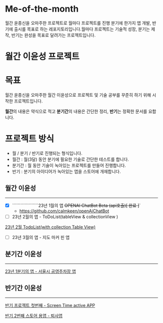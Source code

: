 # Me-of-the-month
월간 윤종신을 오마주한 프로젝트로 월마다 프로젝트를 진행 분기에  한가지 앱 개발, 반기에 출시를 목표로 하는 레포지토리입니다.월마다 프로젝트는 기술적 성장, 분기는 제작, 반기는 완성을 목표로 달려가는 프로젝트입니다.


# 월간 이윤성 프로젝트

# 목표

월간 윤종신을 오마주한 월간 이윤성으로 프로젝트  및 기술 공부를 꾸준히 하기 위해 시작한 프로젝트입니다.

**월간**의 내용은 약식으로 적고 **분기간**의 내용은 간단한 정리, **반기**는 정확한 문서를 요합니다.

# 프로젝트 방식

- 월 / 분기 / 반기로 진행되는 형식입니다.
- 월간 : 월(3달) 동안 분기에 필요한 기술로 간단한 테스트를 합니다.
- 분기간 : 월 동안 기술이 녹아있는 프로젝트를 만들어 진행합니다.
- 반기 : 분기의 아이디어가 녹아있는 앱을 스토어에 개재합니다.

## 월간 이윤성

---

- [x]  ```````````````````23년 1월의 앱 ~~OPENAI ChatBot Beta (api호출)[ 완료 ]~~`
    - https://github.com/calmkeen/openAiChatBot
- [ ]  23년 2월의 앱 -  ToDoList(tableView & collectionView )

[23년 2월 TodoList(with collection Table View)](https://www.notion.so/23-2-TodoList-with-collection-Table-View-6befc039c1e443ef8253ab8dd793d77d)

- [ ]  23년 3월의 앱 - 지도 마커 핀 앱

## 분기간 이윤성

---

[23년 1분기의 앱 - 서울시 공영주차장 앱](https://www.notion.so/23-1-3a155ccf7dd0420c99db66f0369f0d5b)

## 반기간 이윤성

---

[반기 프로젝트 첫번째 - Screen Time active APP ](https://www.notion.so/Screen-Time-active-APP-89954e2397764c1ba22d0a20f0c20feb)

[반기 2번째 스토어 용앱 - 퇴사앱 ](https://www.notion.so/2-267bf85ef98549f1914c3c276ce4b58a)
